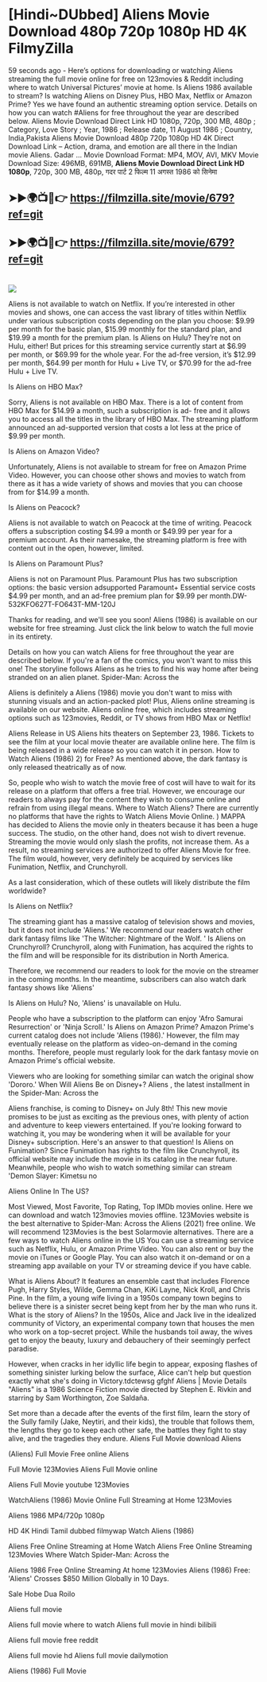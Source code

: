 # [Hindi~DUbbed] Aliens Movie Download 480p 720p 1080p HD 4K FilmyZilla


59 seconds ago - Here’s options for downloading or watching Aliens streaming the full movie online for free on 123movies & Reddit including where to watch Universal Pictures’ movie at home. Is Aliens 1986 available to stream? Is watching Aliens on Disney Plus, HBO Max, Netflix or Amazon Prime? Yes we have found an authentic streaming option service. Details on how you can watch #Aliens for free throughout the year are described below. Aliens Movie Download Direct Link HD 1080p, 720p, 300 MB, 480p ; Category, Love Story ; Year, 1986 ; Release date, 11 August 1986 ; Country, India,Pakista Aliens Movie Download 480p 720p 1080p HD 4K Direct Download Link – Action, drama, and emotion are all there in the Indian movie Aliens. Gadar ...
Movie Download Format: MP4, MOV, AVI, MKV
Movie Download Size: 496MB, 691MB, **Aliens Movie Download Direct Link HD 1080p**, 720p, 300 MB, 480p, गदर पार्ट 2 फिल्म 11 अगस्त 1986 को सिनेमा

## ➤►🌍📺📱👉   https://filmzilla.site/movie/679?ref=git

## ➤►🌍📺📱👉   https://filmzilla.site/movie/679?ref=git

#

<img src="https://image.tmdb.org/t/p/w780//jMBpJFRtrtIXymer93XLavPwI3P.jpg" />

Aliens is not available to watch on Netflix. If you’re interested in other movies and shows, one can access the vast library of titles within Netflix under various subscription costs depending on the plan you choose: $9.99 per month for the basic plan, $15.99 monthly for the standard plan, and $19.99 a month for the premium plan. Is Aliens on Hulu? They’re not on Hulu, either! But prices for this streaming service currently start at $6.99 per month, or $69.99 for the whole year. For the ad-free version, it’s $12.99 per month, $64.99 per month for Hulu + Live TV, or $70.99 for the ad-free Hulu + Live TV.

Is Aliens on HBO Max?

Sorry, Aliens is not available on HBO Max. There is a lot of content from HBO Max for $14.99 a month, such a subscription is ad- free and it allows you to access all the titles in the library of HBO Max. The streaming platform announced an ad-supported version that costs a lot less at the price of $9.99 per month.

Is Aliens on Amazon Video?

Unfortunately, Aliens is not available to stream for free on Amazon Prime Video. However, you can choose other shows and movies to watch from there as it has a wide variety of shows and movies that you can choose from for $14.99 a month.

Is Aliens on Peacock?

Aliens is not available to watch on Peacock at the time of writing. Peacock offers a subscription costing $4.99 a month or $49.99 per year for a premium account. As their namesake, the streaming platform is free with content out in the open, however, limited.

Is Aliens on Paramount Plus?

Aliens is not on Paramount Plus. Paramount Plus has two subscription options: the basic version adsupported Paramount+ Essential service costs $4.99 per month, and an ad-free premium plan for $9.99 per month.DW-532KFO627T-FO643T-MM-120J

Thanks for reading, and we'll see you soon! Aliens (1986) is available on our website for free streaming. Just click the link below to watch the full movie in its entirety.

Details on how you can watch Aliens for free throughout the year are described below. If you're a fan of the comics, you won't want to miss this one! The storyline follows Aliens as he tries to find his way home after being stranded on an alien planet. Spider-Man: Across the

Aliens is definitely a Aliens (1986) movie you don't want to miss with stunning visuals and an action-packed plot! Plus, Aliens online streaming is available on our website. Aliens online free, which includes streaming options such as 123movies, Reddit, or TV shows from HBO Max or Netflix!

Aliens Release in US Aliens hits theaters on September 23, 1986. Tickets to see the film at your local movie theater are available online here. The film is being released in a wide release so you can watch it in person. How to Watch Aliens (1986) 2) for Free? As mentioned above, the dark fantasy is only released theatrically as of now.

So, people who wish to watch the movie free of cost will have to wait for its release on a platform that offers a free trial. However, we encourage our readers to always pay for the content they wish to consume online and refrain from using illegal means. Where to Watch Aliens? There are currently no platforms that have the rights to Watch Aliens Movie Online. ) MAPPA has decided to Aliens the movie only in theaters because it has been a huge success. The studio, on the other hand, does not wish to divert revenue. Streaming the movie would only slash the profits, not increase them. As a result, no streaming services are authorized to offer Aliens Movie for free. The film would, however, very definitely be acquired by services like Funimation, Netflix, and Crunchyroll.

As a last consideration, which of these outlets will likely distribute the film worldwide?

Is Aliens on Netflix?

The streaming giant has a massive catalog of television shows and movies, but it does not include 'Aliens.' We recommend our readers watch other dark fantasy films like 'The Witcher: Nightmare of the Wolf. ' Is Aliens on Crunchyroll? Crunchyroll, along with Funimation, has acquired the rights to the film and will be responsible for its distribution in North America.

Therefore, we recommend our readers to look for the movie on the streamer in the coming months. In the meantime, subscribers can also watch dark fantasy shows like 'Aliens'

Is Aliens on Hulu? No, 'Aliens' is unavailable on Hulu.

People who have a subscription to the platform can enjoy 'Afro Samurai Resurrection' or 'Ninja Scroll.' Is Aliens on Amazon Prime? Amazon Prime's current catalog does not include 'Aliens (1986).' However, the film may eventually release on the platform as video-on-demand in the coming months. Therefore, people must regularly look for the dark fantasy movie on Amazon Prime's official website.

Viewers who are looking for something similar can watch the original show 'Dororo.' When Will Aliens Be on Disney+? Aliens , the latest installment in the Spider-Man: Across the

Aliens franchise, is coming to Disney+ on July 8th! This new movie promises to be just as exciting as the previous ones, with plenty of action and adventure to keep viewers entertained. If you're looking forward to watching it, you may be wondering when it will be available for your Disney+ subscription. Here's an answer to that question! Is Aliens on Funimation? Since Funimation has rights to the film like Crunchyroll, its official website may include the movie in its catalog in the near future. Meanwhile, people who wish to watch something similar can stream 'Demon Slayer: Kimetsu no

Aliens Online In The US?

Most Viewed, Most Favorite, Top Rating, Top IMDb movies online. Here we can download and watch 123movies movies offline. 123Movies website is the best alternative to Spider-Man: Across the Aliens (2021) free online. We will recommend 123Movies is the best Solarmovie alternatives. There are a few ways to watch Aliens online in the US You can use a streaming service such as Netflix, Hulu, or Amazon Prime Video. You can also rent or buy the movie on iTunes or Google Play. You can also watch it on-demand or on a streaming app available on your TV or streaming device if you have cable.

What is Aliens About? It features an ensemble cast that includes Florence Pugh, Harry Styles, Wilde, Gemma Chan, KiKi Layne, Nick Kroll, and Chris Pine. In the film, a young wife living in a 1950s company town begins to believe there is a sinister secret being kept from her by the man who runs it. What is the story of Aliens? In the 1950s, Alice and Jack live in the idealized community of Victory, an experimental company town that houses the men who work on a top-secret project. While the husbands toil away, the wives get to enjoy the beauty, luxury and debauchery of their seemingly perfect paradise.

However, when cracks in her idyllic life begin to appear, exposing flashes of something sinister lurking below the surface, Alice can't help but question exactly what she's doing in Victory.tdctewsg gfghf Aliens | Movie Details "Aliens" is a 1986 Science Fiction movie directed by Stephen E. Rivkin and starring by Sam Worthington, Zoe Saldaña.

Set more than a decade after the events of the first film, learn the story of the Sully family (Jake, Neytiri, and their kids), the trouble that follows them, the lengths they go to keep each other safe, the battles they fight to stay alive, and the tragedies they endure. Aliens Full Movie download Aliens

(Aliens) Full Movie Free online Aliens

Full Movie 123Movies Aliens Full Movie online

Aliens Full Movie youtube 123Movies

WatchAliens (1986) Movie Online Full Streaming at Home 123Movies

Aliens 1986 MP4/720p 1080p

HD 4K Hindi Tamil dubbed filmywap Watch Aliens (1986)

Aliens Free Online Streaming at Home Watch Aliens Free Online Streaming 123Movies Where Watch Spider-Man: Across the

Aliens 1986 Free Online Streaming At home 123Movies Aliens (1986) Free: 'Aliens' Crosses $850 Million Globally in 10 Days.

Sale Hobe Dua Roilo

Aliens full movie

Aliens full movie where to watch Aliens full movie in hindi bilibili

Aliens full movie free reddit

Aliens full movie hd Aliens full movie dailymotion

Aliens (1986) Full Movie
